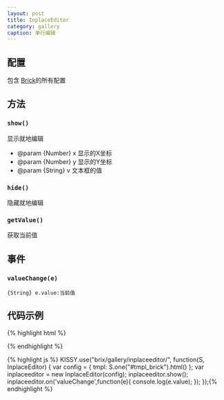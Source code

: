 ```yaml
---
layout: post
title: InplaceEditor
category: gallery
caption: 单行编辑
---
```


## 配置

包含 [Brick](/brix/core/brick)的所有配置

## 方法

### `show()`

显示就地编辑

* @param  {Number} x 显示的X坐标
* @param  {Number} y 显示的Y坐标
* @param  {String} v 文本框的值

### `hide()`

隐藏就地编辑

### `getValue()`

获取当前值


## 事件


### `valueChange(e)`

    {String} e.value:当前值

## 代码示例

{% highlight html %}
<script type="text/template" id="tmpl_brick">
    <div class="editPoup" bx-name="inplaceeditor">
        <input maxlength="128" type="text" value="" />
    </div>
</script>{% endhighlight %}

{% highlight js %}
KISSY.use("brix/gallery/inplaceeditor/", function(S, InplaceEditor) {
    var config = {
        tmpl: S.one("#tmpl_brick").html()
    };
    var inplaceeditor = new InplaceEditor(config);
    inplaceeditor.show();
    inplaceeditor.on('valueChange',function(e){
        console.log(e.value);
    });
});{% endhighlight %}